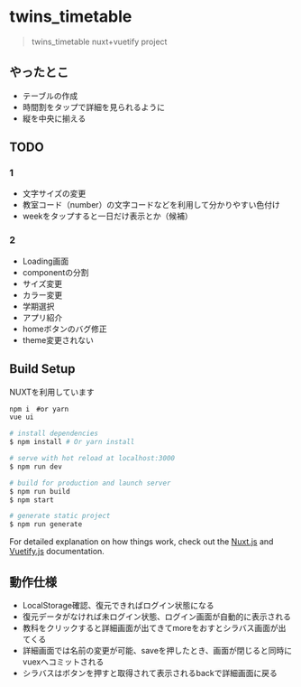# twins_timetable

> twins_timetable nuxt+vuetify project

## やったとこ

- テーブルの作成
- 時間割をタップで詳細を見られるように
- 縦を中央に揃える

## TODO

### 1

- 文字サイズの変更
- 教室コード（number）の文字コードなどを利用して分かりやすい色付け
- weekをタップすると一日だけ表示とか（候補）

### 2

- Loading画面
- componentの分割
- サイズ変更
- カラー変更
- 学期選択
- アプリ紹介
- homeボタンのバグ修正
- theme変更されない

## Build Setup

NUXTを利用しています

``` bash
npm i　#or yarn
vue ui
```

``` bash
# install dependencies
$ npm install # Or yarn install

# serve with hot reload at localhost:3000
$ npm run dev

# build for production and launch server
$ npm run build
$ npm start

# generate static project
$ npm run generate
```

For detailed explanation on how things work, check out the [Nuxt.js](https://github.com/nuxt/nuxt.js) and [Vuetify.js](https://vuetifyjs.com/) documentation.

## 動作仕様

- LocalStorage確認、復元できればログイン状態になる
- 復元データがなければ未ログイン状態、ログイン画面が自動的に表示される
- 教科をクリックすると詳細画面が出てきてmoreをおすとシラバス画面が出てくる
- 詳細画面では名前の変更が可能、saveを押したとき、画面が閉じると同時にvuexへコミットされる
- シラバスはボタンを押すと取得されて表示されるbackで詳細画面に戻る
